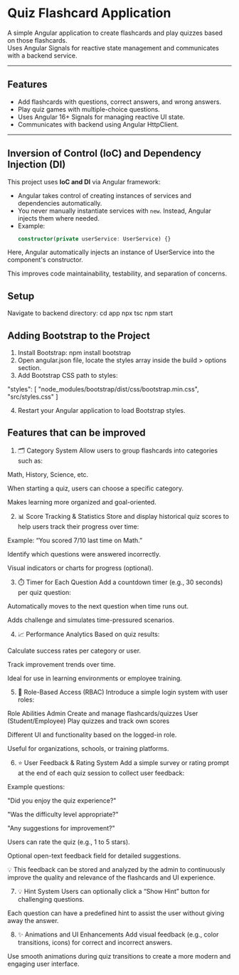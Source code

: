 # Quiz Flashcard Application

A simple Angular application to create flashcards and play quizzes based on those flashcards.  
Uses Angular Signals for reactive state management and communicates with a backend service.

---

## Features

- Add flashcards with questions, correct answers, and wrong answers.
- Play quiz games with multiple-choice questions.
- Uses Angular 16+ Signals for managing reactive UI state.
- Communicates with backend using Angular HttpClient.

---

## Inversion of Control (IoC) and Dependency Injection (DI)

This project uses **IoC and DI** via Angular framework:

- Angular takes control of creating instances of services and dependencies automatically.
- You never manually instantiate services with `new`. Instead, Angular injects them where needed.
- Example:
  ```typescript
  constructor(private userService: UserService) {}

Here, Angular automatically injects an instance of UserService into the component's constructor.

This improves code maintainability, testability, and separation of concerns.

## Setup
Navigate to backend directory:
cd app
npx tsc
npm start

## Adding Bootstrap to the Project
1. Install Bootstrap:
npm install bootstrap
2. Open angular.json file, locate the styles array inside the build > options section.
3. Add Bootstrap CSS path to styles:

"styles": [
"node_modules/bootstrap/dist/css/bootstrap.min.css",
"src/styles.css"
]

4. Restart your Angular application to load Bootstrap styles.

## Features that can be improved

1. 🗂️ Category System
Allow users to group flashcards into categories such as:

Math, History, Science, etc.

When starting a quiz, users can choose a specific category.

Makes learning more organized and goal-oriented.

2. 📊 Score Tracking & Statistics
Store and display historical quiz scores to help users track their progress over time:

Example: “You scored 7/10 last time on Math.”

Identify which questions were answered incorrectly.

Visual indicators or charts for progress (optional).

3. ⏱️ Timer for Each Question
Add a countdown timer (e.g., 30 seconds) per quiz question:

Automatically moves to the next question when time runs out.

Adds challenge and simulates time-pressured scenarios.

4. 📈 Performance Analytics
Based on quiz results:

Calculate success rates per category or user.

Track improvement trends over time.

Ideal for use in learning environments or employee training.

5. 👥 Role-Based Access (RBAC)
Introduce a simple login system with user roles:

Role	Abilities
Admin	Create and manage flashcards/quizzes
User (Student/Employee)	Play quizzes and track own scores

Different UI and functionality based on the logged-in role.

Useful for organizations, schools, or training platforms.

6. ⭐ User Feedback & Rating System
Add a simple survey or rating prompt at the end of each quiz session to collect user feedback:

Example questions:

"Did you enjoy the quiz experience?"

"Was the difficulty level appropriate?"

"Any suggestions for improvement?"

Users can rate the quiz (e.g., 1 to 5 stars).

Optional open-text feedback field for detailed suggestions.

💡 This feedback can be stored and analyzed by the admin to continuously improve the quality and relevance of the flashcards and UI experience.

7. 💡 Hint System
Users can optionally click a “Show Hint” button for challenging questions.

Each question can have a predefined hint to assist the user without giving away the answer.

8. ✨ Animations and UI Enhancements
Add visual feedback (e.g., color transitions, icons) for correct and incorrect answers.

Use smooth animations during quiz transitions to create a more modern and engaging user interface.



